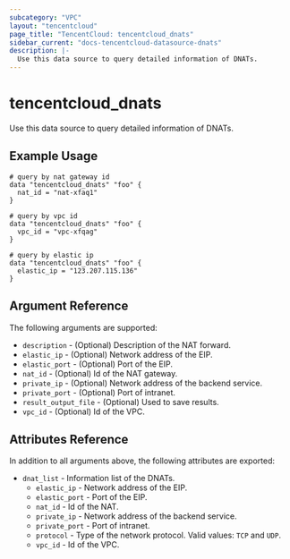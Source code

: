 ```yaml
---
subcategory: "VPC"
layout: "tencentcloud"
page_title: "TencentCloud: tencentcloud_dnats"
sidebar_current: "docs-tencentcloud-datasource-dnats"
description: |-
  Use this data source to query detailed information of DNATs.
---
```


# tencentcloud_dnats

Use this data source to query detailed information of DNATs.

## Example Usage

```hcl
# query by nat gateway id
data "tencentcloud_dnats" "foo" {
  nat_id = "nat-xfaq1"
}

# query by vpc id
data "tencentcloud_dnats" "foo" {
  vpc_id = "vpc-xfqag"
}

# query by elastic ip
data "tencentcloud_dnats" "foo" {
  elastic_ip = "123.207.115.136"
}
```

## Argument Reference

The following arguments are supported:

* `description` - (Optional) Description of the NAT forward.
* `elastic_ip` - (Optional) Network address of the EIP.
* `elastic_port` - (Optional) Port of the EIP.
* `nat_id` - (Optional) Id of the NAT gateway.
* `private_ip` - (Optional) Network address of the backend service.
* `private_port` - (Optional) Port of intranet.
* `result_output_file` - (Optional) Used to save results.
* `vpc_id` - (Optional) Id of the VPC.

## Attributes Reference

In addition to all arguments above, the following attributes are exported:

* `dnat_list` - Information list of the DNATs.
  * `elastic_ip` - Network address of the EIP.
  * `elastic_port` - Port of the EIP.
  * `nat_id` - Id of the NAT.
  * `private_ip` - Network address of the backend service.
  * `private_port` - Port of intranet.
  * `protocol` - Type of the network protocol. Valid values: `TCP` and `UDP`.
  * `vpc_id` - Id of the VPC.


